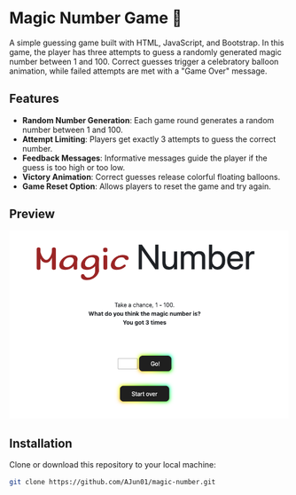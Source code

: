 # Magic Number Game 🎈

A simple guessing game built with HTML, JavaScript, and Bootstrap. In this game, the player has three attempts to guess a randomly generated magic number between 1 and 100. Correct guesses trigger a celebratory balloon animation, while failed attempts are met with a "Game Over" message.

## Features

- **Random Number Generation**: Each game round generates a random number between 1 and 100.
- **Attempt Limiting**: Players get exactly 3 attempts to guess the correct number.
- **Feedback Messages**: Informative messages guide the player if the guess is too high or too low.
- **Victory Animation**: Correct guesses release colorful floating balloons.
- **Game Reset Option**: Allows players to reset the game and try again.

## Preview

![Loan Application Form Preview](assets/preview.jpg)

## Installation

Clone or download this repository to your local machine:
```bash
git clone https://github.com/AJun01/magic-number.git